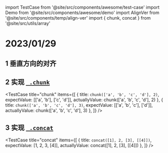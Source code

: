 import TestCase from '@site/src/components/awesome/test-case'
import Demo from '@site/src/components/awesome/demo'
import AlignVer from '@site/src/components/temp/align-ver'
import { chunk, concat } from '@site/src/utils/array'

# 2023/01/29
## 1 垂直方向的对齐
<Demo>
  <AlignVer />
</Demo>

## 2 实现 [`_.chunk`](https://lodash.com/docs/4.17.15#chunk)
<TestCase
  title="chunk"
  items={[
    {
      title: `chunk(['a', 'b', 'c', 'd'], 2)`,
      expectValue: [['a', 'b'], ['c', 'd']],
      actuallyValue: chunk(['a', 'b', 'c', 'd'], 2)
    },
    {
      title: `chunk(['a', 'b', 'c', 'd'], 3)`,
      expectValue: [['a', 'b', 'c'], ['d']],
      actuallyValue: chunk(['a', 'b', 'c', 'd'], 3)
    },
  ]}
/>


## 3 实现 [`_.concat`](https://lodash.com/docs/4.17.15#concat)
<TestCase
  title="concat"
  items={[
    {
      title: `concat([1], 2, [3], [[4]])`,
      expectValue: [1, 2, 3, [4]],
      actuallyValue: concat([1], 2, [3], [[4]])
    },
  ]}
/>


